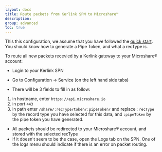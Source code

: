 ```yaml
---
layout: docs
title: Route packets from Kerlink SPN to Microshare™
description:
group: advanced
toc: true
---
```


This this configuration, we assume that you have followed the [quick start](../../getting-started-quick-start). You should know how to generate a Pipe Token, and what a recType is.

To route all new packets recevied by a Kerlink gateway to your Microshare® account:

* Login to your Kerlink SPN
* Go to Configuration -> Service (on the left hand side tabs)

* There will be 3 fields to fill in as follow:
1. in hostname, enter `https://api.microshare.io`
2. in port `443`
3. in path enter `/share/:recType/token/:pipeToken/` and replace `:recType` by the record type you have selected for this data, and `:pipeToken` by the pipe token you have generated.

* All packets should be redirected to your Microshare® account, and stored with the selected recType
* If it doesn't seem to be the case, open the Logs tab on the SPN. One of the logs menu should indicate if there is an error on packet routing.
